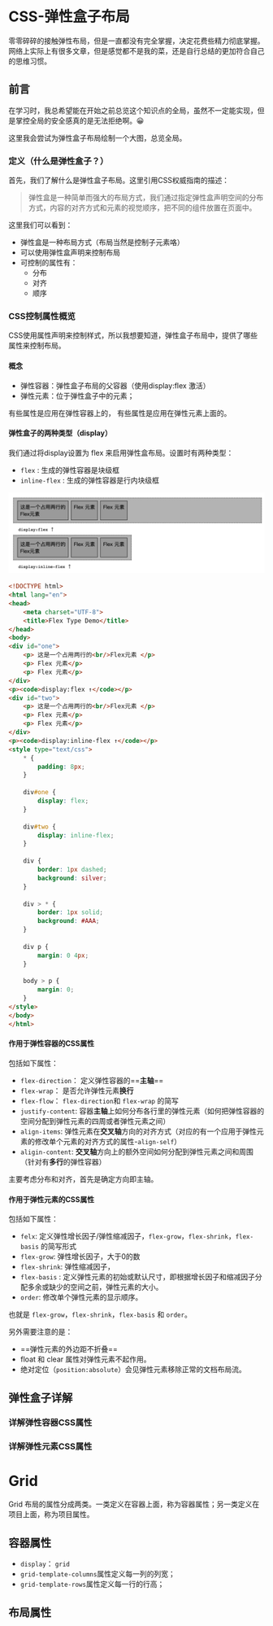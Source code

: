 # CSS-弹性盒子布局

零零碎碎的接触弹性布局，但是一直都没有完全掌握，决定花费些精力彻底掌握。网络上实际上有很多文章，但是感觉都不是我的菜，还是自行总结的更加符合自己的思维习惯。

<!-- more -->

## 前言

在学习时，我总希望能在开始之前总览这个知识点的全局，虽然不一定能实现，但是掌控全局的安全感真的是无法拒绝啊。<span style="font-family: PingFang">😀</span>

这里我会尝试为弹性盒子布局绘制一个大图，总览全局。



### 定义（什么是弹性盒子？）

首先，我们了解什么是弹性盒子布局。这里引用CSS权威指南的描述：

> 弹性盒是一种简单而强大的布局方式，我们通过指定弹性盒声明空间的分布方式，内容的对齐方式和元素的视觉顺序，把不同的组件放置在页面中。

这里我们可以看到：

* 弹性盒是一种布局方式（布局当然是控制子元素咯）
* 可以使用弹性盒声明来控制布局
* 可控制的属性有：
  * 分布
  * 对齐
  * 顺序

### CSS控制属性概览

CSS使用属性声明来控制样式，所以我想要知道，弹性盒子布局中，提供了哪些属性来控制布局。

#### 概念

* 弹性容器：弹性盒子布局的父容器（使用display:flex 激活）
* 弹性元素：位于弹性盒子中的元素；

有些属性是应用在弹性容器上的， 有些属性是应用在弹性元素上面的。

#### 弹性盒子的两种类型（display）

我们通过将display设置为 flex 来启用弹性盒布局。设置时有两种类型：

* `flex` : 生成的弹性容器是块级框
* `inline-flex` : 生成的弹性容器是行内块级框

<img src="images/image-20211030113154540.png" alt="image-20211030113154540" style="zoom:50%;" />

```html
<!DOCTYPE html>
<html lang="en">
<head>
    <meta charset="UTF-8">
    <title>Flex Type Demo</title>
</head>
<body>
<div id="one">
    <p> 这是一个占用两行的<br/>Flex元素 </p>
    <p> Flex 元素</p>
    <p> Flex 元素</p>
</div>
<p><code>display:flex ↑</code></p>
<div id="two">
    <p> 这是一个占用两行的<br/>Flex元素 </p>
    <p> Flex 元素</p>
    <p> Flex 元素</p>
</div>
<p><code>display:inline-flex ↑</code></p>
<style type="text/css">
    * {
        padding: 8px;
    }

    div#one {
        display: flex;
    }

    div#two {
        display: inline-flex;
    }

    div {
        border: 1px dashed;
        background: silver;
    }

    div > * {
        border: 1px solid;
        background: #AAA;
    }

    div p {
        margin: 0 4px;
    }

    body > p {
        margin: 0;
    }
</style>
</body>
</html>
```

#### 作用于弹性容器的CSS属性

包括如下属性：

* `flex-direction`： 定义弹性容器的==**主轴**==
* `flex-wrap`： 是否允许弹性元素**换行**
* `flex-flow`： `flex-direction`和 `flex-wrap` 的简写
* `justify-content`: 容器**主轴**上如何分布各行里的弹性元素（如何把弹性容器的空间分配到弹性元素的四周或者弹性元素之间）
* `align-items`: 弹性元素在**交叉轴**方向的对齐方式（对应的有一个应用于弹性元素的修改单个元素的对齐方式的属性-`align-self`）
* `aligin-content`: **交叉轴**方向上的额外空间如何分配到弹性元素之间和周围（针对有**多行**的弹性容器）



主要考虑分布和对齐，首先是确定方向即主轴。

#### 作用于弹性元素的CSS属性

包括如下属性：

* `felx`: 定义弹性增长因子/弹性缩减因子，`flex-grow`，`flex-shrink`，`flex-basis` 的简写形式
* `flex-grow`:  弹性增长因子，大于0的数
* `flex-shrink`: 弹性缩减因子，
* `flex-basis` : 定义弹性元素的初始或默认尺寸，即根据增长因子和缩减因子分配多余或缺少的空间之前，弹性元素的大小。
* `order`: 修改单个弹性元素的显示顺序。

也就是 `flex-grow`，`flex-shrink`，`flex-basis` 和 `order`。

另外需要注意的是：

* ==弹性元素的外边距不折叠==
* float 和 clear 属性对弹性元素不起作用。
* 绝对定位（`position:absolute`）会见弹性元素移除正常的文档布局流。





## 弹性盒子详解

### 详解弹性容器CSS属性



### 详解弹性元素CSS属性







# Grid

Grid 布局的属性分成两类。一类定义在容器上面，称为容器属性；另一类定义在项目上面，称为项目属性。

## 容器属性

* `display`： `grid`
* `grid-template-columns`属性定义每一列的列宽；
* `grid-template-rows`属性定义每一行的行高；



## 布局属性








